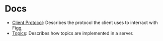 # Docs

* [Client Protocol](client_protocol.md): Describes the protocol the client uses
to interract with Figg,
* [Topics](topics.md): Describes how topics are implemented in a server.
